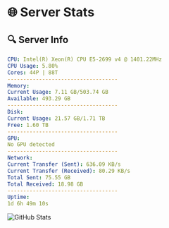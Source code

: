 # 🌐 Server Stats
## 🔍 Server Info
```yaml
CPU: Intel(R) Xeon(R) CPU E5-2699 v4 @ 1401.22MHz
CPU Usage: 5.80%
Cores: 44P | 88T
-----------------------------------
Memory:
Current Usage: 7.11 GB/503.74 GB
Available: 493.29 GB
-----------------------------------
Disk:
Current Usage: 21.57 GB/1.71 TB
Free: 1.60 TB
-----------------------------------
GPU:
No GPU detected
-----------------------------------
Network:
Current Transfer (Sent): 636.09 KB/s
Current Transfer (Received): 80.29 KB/s
Total Sent: 75.55 GB
Total Received: 18.98 GB
-----------------------------------
Uptime:
1d 6h 49m 10s
```
![GitHub Stats](https://img.shields.io/badge/Updated-2025-04-20_23:57:58-blue)